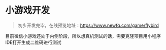 # 小游戏开发

> 初步开发完毕，在线预览地址：https://www.newfq.com/game/flybird

目前微信小游戏还处于内侧阶段，所以想真机测试的话，需要克隆项目用小程序IDE打开生成二维码进行测试

